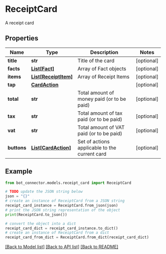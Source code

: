 # ReceiptCard

A receipt card

## Properties

Name | Type | Description | Notes
------------ | ------------- | ------------- | -------------
**title** | **str** | Title of the card | [optional] 
**facts** | [**List[Fact]**](Fact.md) | Array of Fact objects | [optional] 
**items** | [**List[ReceiptItem]**](ReceiptItem.md) | Array of Receipt Items | [optional] 
**tap** | [**CardAction**](CardAction.md) |  | [optional] 
**total** | **str** | Total amount of money paid (or to be paid) | [optional] 
**tax** | **str** | Total amount of tax paid (or to be paid) | [optional] 
**vat** | **str** | Total amount of VAT paid (or to be paid) | [optional] 
**buttons** | [**List[CardAction]**](CardAction.md) | Set of actions applicable to the current card | [optional] 

## Example

```python
from bot_connector.models.receipt_card import ReceiptCard

# TODO update the JSON string below
json = "{}"
# create an instance of ReceiptCard from a JSON string
receipt_card_instance = ReceiptCard.from_json(json)
# print the JSON string representation of the object
print(ReceiptCard.to_json())

# convert the object into a dict
receipt_card_dict = receipt_card_instance.to_dict()
# create an instance of ReceiptCard from a dict
receipt_card_from_dict = ReceiptCard.from_dict(receipt_card_dict)
```
[[Back to Model list]](../README.md#documentation-for-models) [[Back to API list]](../README.md#documentation-for-api-endpoints) [[Back to README]](../README.md)


